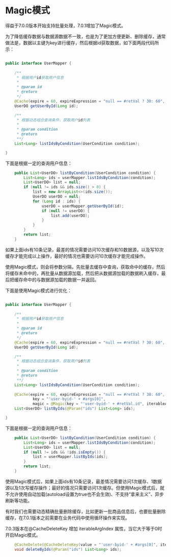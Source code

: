 # Magic模式

得益于7.0.0版本开始支持批量处理，7.0.1增加了Magic模式。

为了降低缓存数据与数据源数据不一致，也是为了更加方便更新、删除缓存，通常做法是，数据以主键为key进行缓存，然后根据id获取数据，如下面两段代码所示：

```java

public interface UserMapper {
    
    /**
     * 根据用户id获取用户信息
     * 
     * @param id
     * @return
     */
    @Cache(expire = 60, expireExpression = "null == #retVal ? 30: 60", key = "'user-byid-' + #args[0]")
    UserDO getUserById(Long id);

    /**
     * 根据动态组合查询条件，获取用户id列表
     * 
     * @param condition
     * @return
     **/
    List<Long> listIdsByCondition(UserCondition condition);

}

```

下面是根据一定的查询用户信息：

```java
    public List<UserDO> listByCondition(UserCondition condition) {
        List<Long> ids = userMapper.listIdsByCondition(condition);
        List<UserDO> list = null;
        if (null != ids && ids.size() > 0) {
            list = new ArrayList<>(ids.size());
            UserDO userDO = null;
            for (Long id : ids) {
                userDO = userMapper.getUserById(id);
                if (null != userDO) {
                    list.add(userDO);
                }
            }
        }
        return list;
    }
```
如果上面ids有10条记录，最差的情况需要访问10次缓存和10数据源，以及写10次缓存才能完成以上操作，最好的情况也需要访问10次缓存才能完成操作。

使用Magic模式，则会将参数分隔，先批量去缓存中查询，获取命中的缓存，然后将缓存未命中的，再批量从数据源加载，然后把从数据源加载的数据刷入缓存，最后把缓存命中的与数据源加载的数据一并返回。

下面是使用Magic模式进行优化：

```java

public interface UserMapper {
    
    /**
     * 根据用户id获取用户信息
     * 
     * @param id
     * @return
     */
    @Cache(expire = 60, expireExpression = "null == #retVal ? 30: 60", key = "'user-byid-' + #args[0]")
    UserDO getUserById(Long id);

    /**
     * 根据动态组合查询条件，获取用户id列表
     * 
     * @param condition
     * @return
     **/
    List<Long> listIdsByCondition(UserCondition condition);
    
    @Cache(expire = 60, expireExpression = "null == #retVal ? 30: 60",
            key = "'user-byid-' + #args[0]",
            magic = @Magic(key = "'user-byid-' + #retVal.id", iterableArgIndex = 0))
    List<UserDO> listByIds(@Param("ids") List<Long> ids);

}

```

下面是根据一定的查询用户信息：

```java
    public List<UserDO> listByCondition(UserCondition condition) {
        List<Long> ids = userMapper.listIdsByCondition(condition);
        List<UserDO> list = null;
        if (null != ids && !ids.isEmpty()) {
            list = userMapper.listByIds(ids);
        }
        return list;
    }
```

使用Magic模式后，如果上面ids有10条记录，最差情况需要访问1次缓存、1数据源以及1次写缓存操作；最好的情况只需要访问1次缓存。但使用Magic模式后，就不允许使用自动加载(autoload设置为true也不会生效)、不支持“拿来主义”、异步刷新等功能。

有时我们也需要动态精确批量删除缓存，比如更新一批商品信息后，也要批量删除缓存，在7.0.1版本之前需要在业务代码中使用循环操作来实现。

7.0.3版本在@CacheDeleteKey 增加 iterableArgIndex 属性，当它大于等于0时开启Magic模式。

```java
    @CacheDelete(@CacheDeleteKey(value = "'user-byid-' + #args[0]", iterableArgIndex = 0))
    void deleteByIds(@Param("ids") List<Long> ids);
```

